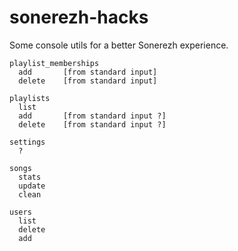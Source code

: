 sonerezh-hacks
==============

Some console utils for a better Sonerezh experience.

    playlist_memberships
      add       [from standard input]
      delete    [from standard input]
    
    playlists
      list
      add       [from standard input ?]
      delete    [from standard input ?]
    
    settings
      ?
    
    songs
      stats
      update
      clean
    
    users
      list
      delete
      add
